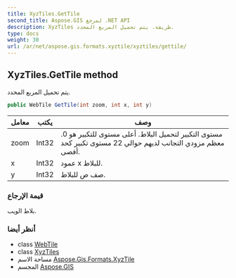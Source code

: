 ```yaml
---
title: XyzTiles.GetTile
second_title: Aspose.GIS لمرجع .NET API
description: XyzTiles طريقة. يتم تحميل المربع المحدد.
type: docs
weight: 30
url: /ar/net/aspose.gis.formats.xyztile/xyztiles/gettile/
---
```

## XyzTiles.GetTile method

يتم تحميل المربع المحدد.

```csharp
public WebTile GetTile(int zoom, int x, int y)
```

| معامل | يكتب | وصف |
| --- | --- | --- |
| zoom | Int32 | مستوى التكبير لتحميل البلاط. أعلى مستوى للتكبير هو 0. معظم مزودي التجانب لديهم حوالي 22 مستوى تكبير كحد أقصى. |
| x | Int32 | عمود x للبلاط. |
| y | Int32 | صف ص للبلاط. |

### قيمة الإرجاع

بلاط الويب.

### أنظر أيضا

* class [WebTile](../../../aspose.gis.raster.web/webtile/)
* class [XyzTiles](../)
* مساحة الاسم [Aspose.Gis.Formats.XyzTile](../../xyztiles/)
* المجسم [Aspose.GIS](../../../)


